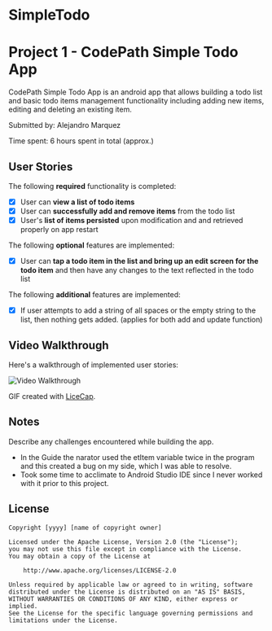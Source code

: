# SimpleTodo
# Project 1 - CodePath Simple Todo App

CodePath Simple Todo App is an android app that allows building a todo list and basic todo items management functionality including adding new items, editing and deleting an existing item.

Submitted by: Alejandro Marquez

Time spent: 6 hours spent in total (approx.)

## User Stories

The following **required** functionality is completed:

* [X] User can **view a list of todo items**
* [X] User can **successfully add and remove items** from the todo list
* [X] User's **list of items persisted** upon modification and and retrieved properly on app restart

The following **optional** features are implemented:

* [X] User can **tap a todo item in the list and bring up an edit screen for the todo item** and then have any changes to the text reflected in the todo list

The following **additional** features are implemented:

* [X] If user attempts to add a string of all spaces or the empty string to the list, then nothing gets added. (applies for both add and update function)


## Video Walkthrough

Here's a walkthrough of implemented user stories:

<img src='http://i.imgur.com/link/to/your/gif/file.gif' title='Video Walkthrough' width='' alt='Video Walkthrough' />

GIF created with [LiceCap](http://www.cockos.com/licecap/).

## Notes

Describe any challenges encountered while building the app.
  - In the Guide the narator used the etItem variable twice in the program and this created a bug on my side, which I was able to resolve.
  - Took some time to acclimate to Android Studio IDE since I never worked with it prior to this project.

## License

    Copyright [yyyy] [name of copyright owner]

    Licensed under the Apache License, Version 2.0 (the "License");
    you may not use this file except in compliance with the License.
    You may obtain a copy of the License at

        http://www.apache.org/licenses/LICENSE-2.0

    Unless required by applicable law or agreed to in writing, software
    distributed under the License is distributed on an "AS IS" BASIS,
    WITHOUT WARRANTIES OR CONDITIONS OF ANY KIND, either express or implied.
    See the License for the specific language governing permissions and
    limitations under the License.

